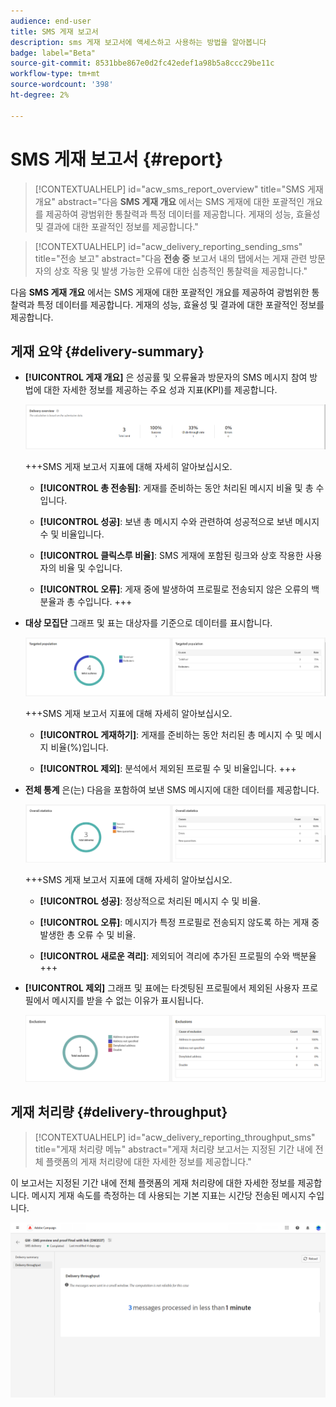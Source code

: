 ```yaml
---
audience: end-user
title: SMS 게재 보고서
description: sms 게재 보고서에 액세스하고 사용하는 방법을 알아봅니다
badge: label="Beta"
source-git-commit: 8531bbe867e0d2fc42edef1a98b5a8ccc29be11c
workflow-type: tm+mt
source-wordcount: '398'
ht-degree: 2%

---
```


# SMS 게재 보고서 {#report}

>[!CONTEXTUALHELP]
>id="acw_sms_report_overview"
>title="SMS 게재 개요"
>abstract="다음 **SMS 게재 개요** 에서는 SMS 게재에 대한 포괄적인 개요를 제공하여 광범위한 통찰력과 특정 데이터를 제공합니다. 게재의 성능, 효율성 및 결과에 대한 포괄적인 정보를 제공합니다."

>[!CONTEXTUALHELP]
>id="acw_delivery_reporting_sending_sms"
>title="전송 보고"
>abstract="다음 **전송 중** 보고서 내의 탭에서는 게재 관련 방문자의 상호 작용 및 발생 가능한 오류에 대한 심층적인 통찰력을 제공합니다."

다음 **SMS 게재 개요** 에서는 SMS 게재에 대한 포괄적인 개요를 제공하여 광범위한 통찰력과 특정 데이터를 제공합니다. 게재의 성능, 효율성 및 결과에 대한 포괄적인 정보를 제공합니다.

## 게재 요약 {#delivery-summary}

* **[!UICONTROL 게재 개요]** 은 성공률 및 오류율과 방문자의 SMS 메시지 참여 방법에 대한 자세한 정보를 제공하는 주요 성과 지표(KPI)를 제공합니다.

  ![](assets/reporting_sms_3.png)

  +++SMS 게재 보고서 지표에 대해 자세히 알아보십시오.

   * **[!UICONTROL 총 전송됨]**: 게재를 준비하는 동안 처리된 메시지 비율 및 총 수입니다.

   * **[!UICONTROL 성공]**: 보낸 총 메시지 수와 관련하여 성공적으로 보낸 메시지 수 및 비율입니다.

   * **[!UICONTROL 클릭스루 비율]**: SMS 게재에 포함된 링크와 상호 작용한 사용자의 비율 및 수입니다.

   * **[!UICONTROL 오류]**: 게재 중에 발생하여 프로필로 전송되지 않은 오류의 백분율과 총 수입니다.
+++

* **대상 모집단** 그래프 및 표는 대상자를 기준으로 데이터를 표시합니다.

  ![](assets/reporting_sms_4.png)

  +++SMS 게재 보고서 지표에 대해 자세히 알아보십시오.

   * **[!UICONTROL 게재하기]**: 게재를 준비하는 동안 처리된 총 메시지 수 및 메시지 비율(%)입니다.

   * **[!UICONTROL 제외]**: 분석에서 제외된 프로필 수 및 비율입니다.
+++


* **전체 통계** 은(는) 다음을 포함하여 보낸 SMS 메시지에 대한 데이터를 제공합니다.

  ![](assets/reporting_sms_5.png)

  +++SMS 게재 보고서 지표에 대해 자세히 알아보십시오.

   * **[!UICONTROL 성공]**: 정상적으로 처리된 메시지 수 및 비율.

   * **[!UICONTROL 오류]**: 메시지가 특정 프로필로 전송되지 않도록 하는 게재 중 발생한 총 오류 수 및 비율.

   * **[!UICONTROL 새로운 격리]**: 제외되어 격리에 추가된 프로필의 수와 백분율
+++

* **[!UICONTROL 제외]** 그래프 및 표에는 타겟팅된 프로필에서 제외된 사용자 프로필에서 메시지를 받을 수 없는 이유가 표시됩니다.

  ![](assets/reporting_sms_6.png)

## 게재 처리량 {#delivery-throughput}

>[!CONTEXTUALHELP]
>id="acw_delivery_reporting_throughput_sms"
>title="게재 처리량 메뉴"
>abstract="게재 처리량 보고서는 지정된 기간 내에 전체 플랫폼의 게재 처리량에 대한 자세한 정보를 제공합니다."

이 보고서는 지정된 기간 내에 전체 플랫폼의 게재 처리량에 대한 자세한 정보를 제공합니다. 메시지 게재 속도를 측정하는 데 사용되는 기본 지표는 시간당 전송된 메시지 수입니다.

![](assets/reporting_sms_2.png)

